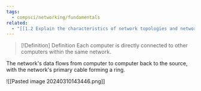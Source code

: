 ```yaml
---
tags:
  - compsci/networking/fundamentals
related:
  - "[[1.2 Explain the characteristics of network topologies and network types]]"
---
```



> [!Definition] Definition
> Each computer is directly connected to other computers within the same network. 

The network's data flows from computer to computer back to the source, with the network's primary cable forming a ring.

![[Pasted image 20240310143446.png]]

